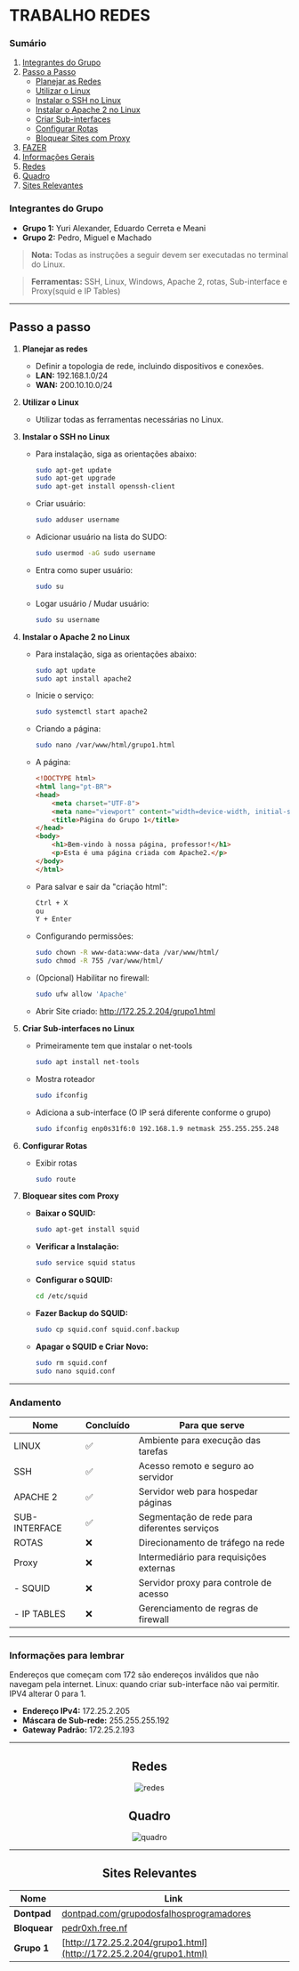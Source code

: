 # TRABALHO REDES

### Sumário
1. [Integrantes do Grupo](#integrantes-do-grupo)
2. [Passo a Passo](#passo-a-passo)
   - [Planejar as Redes](#planejar-as-redes)
   - [Utilizar o Linux](#utilizar-o-linux)
   - [Instalar o SSH no Linux](#instalar-o-ssh-no-linux)
   - [Instalar o Apache 2 no Linux](#instalar-o-apache-2-no-linux)
   - [Criar Sub-interfaces](#criar-sub-interfaces)
   - [Configurar Rotas](#configurar-rotas)
   - [Bloquear Sites com Proxy](#bloquear-sites-com-proxy)
3. [FAZER](#fazer)
4. [Informações Gerais](#informações-gerais)
5. [Redes](#redes)
6. [Quadro](#quadro)
7. [Sites Relevantes](#sites-relevantes)

### Integrantes do Grupo
- **Grupo 1:** Yuri Alexander, Eduardo Cerreta e Meani 
- **Grupo 2:** Pedro, Miguel e Machado

> **Nota:** Todas as instruções a seguir devem ser executadas no terminal do Linux.

> **Ferramentas:** SSH, Linux, Windows, Apache 2, rotas, Sub-interface e Proxy(squid e IP Tables)

---

## Passo a passo
1. **Planejar as redes**
   - Definir a topologia de rede, incluindo dispositivos e conexões.
   - **LAN:** 192.168.1.0/24
   - **WAN:** 200.10.10.0/24

2. **Utilizar o Linux**
   - Utilizar todas as ferramentas necessárias no Linux.

3. **Instalar o SSH no Linux**
   - Para instalação, siga as orientações abaixo:
     ```bash
     sudo apt-get update
     sudo apt-get upgrade
     sudo apt-get install openssh-client
     ```

   - Criar usuário:
     ```bash
     sudo adduser username
     ```

   - Adicionar usuário na lista do SUDO:
     ```bash
     sudo usermod -aG sudo username
     ```

   - Entra como super usuário:
     ```bash
     sudo su
     ```

   - Logar usuário / Mudar usuário:
     ```bash
     sudo su username
     ```

4. **Instalar o Apache 2 no Linux**
   - Para instalação, siga as orientações abaixo:
     ```bash
     sudo apt update
     sudo apt install apache2
     ```

   - Inicie o serviço:
     ```bash
     sudo systemctl start apache2
     ```

   - Criando a página:
     ```bash
     sudo nano /var/www/html/grupo1.html
     ```

   - A página:
     ```html
     <!DOCTYPE html>
     <html lang="pt-BR">
     <head>
         <meta charset="UTF-8">
         <meta name="viewport" content="width=device-width, initial-scale=1.0">
         <title>Página do Grupo 1</title>
     </head>
     <body>
         <h1>Bem-vindo à nossa página, professor!</h1>
         <p>Esta é uma página criada com Apache2.</p>
     </body>
     </html>
     ```

   - Para salvar e sair da "criação html":
     ```bash
     Ctrl + X
     ou
     Y + Enter
     ```

   - Configurando permissões:
     ```bash
     sudo chown -R www-data:www-data /var/www/html/
     sudo chmod -R 755 /var/www/html/
     ```

   - (Opcional) Habilitar no firewall:
     ```bash
     sudo ufw allow 'Apache'
     ```

   - Abrir Site criado: http://172.25.2.204/grupo1.html

5. **Criar Sub-interfaces no Linux**
   - Primeiramente tem que instalar o net-tools
     ```bash
     sudo apt install net-tools
     ```

   - Mostra roteador
     ```bash
     sudo ifconfig
     ```

   - Adiciona a sub-interface (O IP será diferente conforme o grupo)
     ```bash
     sudo ifconfig enp0s31f6:0 192.168.1.9 netmask 255.255.255.248
     ```

6. **Configurar Rotas**
   - Exibir rotas
     ```bash
     sudo route
     ```
7. **Bloquear sites com Proxy**
   - **Baixar o SQUID:**
     ```bash
     sudo apt-get install squid
     ```

   - **Verificar a Instalação:**
     ```bash
     sudo service squid status
     ```

   - **Configurar o SQUID:**
     ```bash
     cd /etc/squid
     ```

   - **Fazer Backup do SQUID:**
     ```bash
     sudo cp squid.conf squid.conf.backup
     ```

   - **Apagar o SQUID e Criar Novo:**
     ```bash
     sudo rm squid.conf
     sudo nano squid.conf
     ```

---

### Andamento
| Nome          | Concluído                                               | Para que serve                          |
|---------------|--------------------------------------------------------|-----------------------------------------|
| LINUX         |   ✅                 | Ambiente para execução das tarefas      |
| SSH           |   ✅                  | Acesso remoto e seguro ao servidor      |
| APACHE 2      | ✅                   | Servidor web para hospedar páginas      |
| SUB-INTERFACE | ✅    | Segmentação de rede para diferentes serviços |
| ROTAS         | ❌        | Direcionamento de tráfego na rede       |
| Proxy         | ❌                                        | Intermediário para requisições externas |
| - SQUID       | ❌                                  | Servidor proxy para controle de acesso  |
| - IP TABLES   | ❌                                   | Gerenciamento de regras de firewall      |

---


### Informações para lembrar 
Endereços que começam com 172 são endereços inválidos que não navegam pela internet.
Linux: quando criar sub-interface não vai permitir. IPV4 alterar 0 para 1.

- **Endereço IPv4:** 172.25.2.205
- **Máscara de Sub-rede:** 255.255.255.192
- **Gateway Padrão:** 172.25.2.193

---

<h2 align="center">Redes</h2>
<p align="center">
    <img src="redes.png" alt="redes">
</p>

<h2 align="center">Quadro</h2>
<p align="center">
    <img src="quadro.jpeg" alt="quadro">
</p>

---

<h2 align="center">Sites Relevantes</h2>

<div align="center">

| Nome     | Link                                               |
|----------|----------------------------------------------------|
| **Dontpad** | [dontpad.com/grupodosfalhosprogramadores](https://dontpad.com/grupodosfalhosprogramadores) |
| **Bloquear** | [pedr0xh.free.nf](http://172.25.2.204/grupo1.html)                         |
| **Grupo 1** | [http://172.25.2.204/grupo1.html](http://172.25.2.204/grupo1.html) |

</div>
